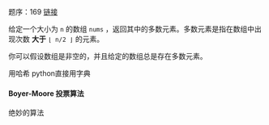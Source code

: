 题序：169
[链接](https://leetcode.cn/problems/majority-element/description/?envType=study-plan-v2&envId=top-interview-150)

给定一个大小为 `n` 的数组 `nums` ，返回其中的多数元素。多数元素是指在数组中出现次数 **大于** `⌊ n/2 ⌋` 的元素。

你可以假设数组是非空的，并且给定的数组总是存在多数元素。

用哈希
python直接用字典

#### Boyer-Moore 投票算法
绝妙的算法

